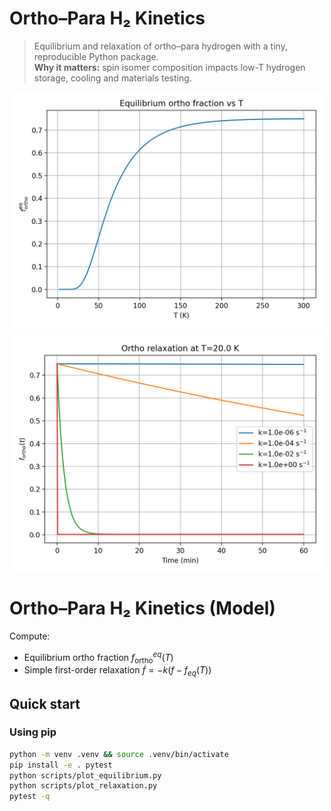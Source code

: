 # Ortho–Para H₂ Kinetics

> Equilibrium and relaxation of ortho–para hydrogen with a tiny, reproducible Python package.  
> **Why it matters:** spin isomer composition impacts low-T hydrogen storage, cooling and materials testing.

<p align="center">
  <img src="figs/equilibrium.png" width="500" alt="Equilibrium">
</p>

<p align="center">
  <img src="figs/relaxation_T20K.png" width="500" alt="Relaxation">
</p>

# Ortho–Para H₂ Kinetics (Model)

Compute:
- Equilibrium ortho fraction $f_\mathrm{ortho}^{eq}(T)$
- Simple first-order relaxation $\dot f = -k (f - f_{eq}(T))$

## Quick start

### Using pip
```bash
python -m venv .venv && source .venv/bin/activate
pip install -e . pytest
python scripts/plot_equilibrium.py
python scripts/plot_relaxation.py
pytest -q

